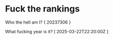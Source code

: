 # Fuck the rankings

Who the hell am I?
{ 20237306 }

What fucking year is it?
[ 2025-03-22T22:20:00Z ]
